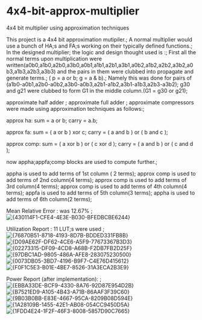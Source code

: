 # 4x4-bit-approx-multiplier
4x4 bit multiplier using approximation techniques

This project is a 4x4 bit approximation mutipiler.; 
A normal multiplier would use a bunch of HA;s and FA;s working on their typically defined functions.;
In the designed multiplier; the logic and design thought used is :;
  First all the normal terms upon multiplication were written(a0b0,a1b0,a2b0,a3b0,a0b1,a1b1,a2b1,a3b1,a0b2,a1b2,a2b2,a3b2,a0b3,a1b3,a2b3,a3b3) and the pairs in them were clubbed into propagate and generate terms.;
  ( p = a or b; g = a & b).;
  Namely this was done for pairs of (a1b0-a0b1,a2b0-a0b2,a3b0-a0b3,a2b1-a1b2,a3b1-a1b3,a2b3-a3b2);
  g30 and g21 were clubbed to form G1 in the middle column.(G1 = g30 or g21);


approximate half adder ; approximate full adder ; approximate compressors were made using approximation techniques as follows:;

approx ha:
    sum = a or b;
    carry = a.b;

approx fa:
     sum = ( a or b ) xor c;
     carry = ( a and b ) or ( b and c );

approx comp:
      sum = ( a xor b ) or ( c xor d );
      carry = ( a and b ) or ( c and d );  

now appha;appfa;comp blocks are used to compute further.;

appha is used to add terms of 1st column ( 2 terms);
approx comp is used to add terms of 2nd column(4 terms);
approx comp is used to add terms of 3rd column(4 terms);
approx comp is used to add terms of 4th column(4 terms);
appfa is used to add terms of 5th column(3 terms);
appha is used to add terms of 6th column(2 terms);


Mean Relative Error : was 12.67% ;
![{430114F1-CFE4-4E3E-B030-BFEDBCBE6244}](https://github.com/user-attachments/assets/8c612cfa-a523-4324-bdd6-634359f58a28)

Utilization Report : 11 LUT;s were used ;
![{76870B51-8718-4193-8D7B-BDDED331FB8B}](https://github.com/user-attachments/assets/4b05a205-e030-438d-a04c-4744ffe66b23)
![{D09AE62F-DF62-4CE6-A5F9-77673367B3D3}](https://github.com/user-attachments/assets/7a7a1107-6325-45af-9881-05933abb6750)
![{02273315-DF09-4CD8-A68B-F2DB7FB2D25F}](https://github.com/user-attachments/assets/4edc9803-8f35-4091-952d-4064077e6722)
![{97DBC1AD-9805-486A-AFE8-283075230500}](https://github.com/user-attachments/assets/12b23a4f-0328-499d-b833-9a59964320e1)
![{0073DB05-3BD7-4196-B9F7-C4E76D415612}](https://github.com/user-attachments/assets/b6dfe6aa-5542-4eb1-85f6-f5cc35ea917e)
![{F0F1C5E3-B01E-4BE7-8526-31A3ECA2B3E9}](https://github.com/user-attachments/assets/6c48383b-f4d2-4d62-875b-42e3fd36c80c)

Power Report (after implementation): ;
![{EBBA33DE-BCF9-4330-8A76-92D87E954D2B}](https://github.com/user-attachments/assets/9106315d-00bc-4fcb-8055-cd050bceab44)
![{B7521ED9-A105-4B43-A71B-86AAF3F39C60}](https://github.com/user-attachments/assets/43113947-44db-49a8-a054-5bc80fe37dc0)
![{9B03B0BB-E83E-4667-95CA-8209B08D594E}](https://github.com/user-attachments/assets/748ed091-03bc-415e-83a7-a3be67455124)
![{1A28109B-1455-42E1-AB08-054CC9450D5A}](https://github.com/user-attachments/assets/b6b10b90-c40a-4d24-8665-ed3e93fce8c5)
![{1FDD4E24-1F2F-46F3-8008-5857D90C7665}](https://github.com/user-attachments/assets/8f2f57ff-a94b-41b6-ac52-009ba4e9de69)














